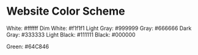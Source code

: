 # Website Color Scheme

White: #ffffff
Dim White: #f1f1f1
Light Gray: #999999
Gray: #666666
Dark Gray: #333333
Light Black: #111111
Black: #000000

Green: #64C846